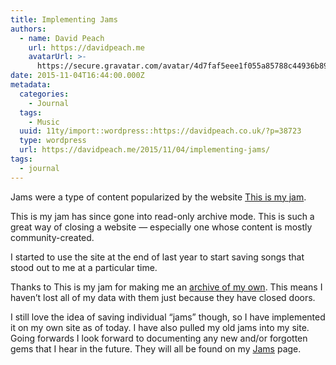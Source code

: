 ```yaml
---
title: Implementing Jams
authors:
  - name: David Peach
    url: https://davidpeach.me
    avatarUrl: >-
      https://secure.gravatar.com/avatar/4d7faf5eee1f055a85788c44936b8995eaab6dfb004e7854ec747ccb272e91ee?s=96&d=mm&r=g
date: 2015-11-04T16:44:00.000Z
metadata:
  categories:
    - Journal
  tags:
    - Music
  uuid: 11ty/import::wordpress::https://davidpeach.co.uk/?p=38723
  type: wordpress
  url: https://davidpeach.me/2015/11/04/implementing-jams/
tags:
  - journal
---
```

Jams were a type of content popularized by the website [This is my jam](https://www.thisismyjam.com/).

This is my jam has since gone into read-only archive mode. This is such a great way of closing a website — especially one whose content is mostly community-created.

I started to use the site at the end of last year to start saving songs that stood out to me at a particular time.

Thanks to This is my jam for making me an [archive of my own](https://www.thisismyjam.com/davidpeach/songs). This means I haven’t lost all of my data with them just because they have closed doors.

I still love the idea of saving individual “jams” though, so I have implemented it on my own site as of today. I have also pulled my old jams into my site. Going forwards I look forward to documenting any new and/or forgotten gems that I hear in the future. They will all be found on my [Jams](https://davidpeach.me/category/jams/) page.